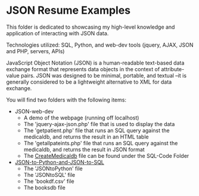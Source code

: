 # JSON Resume Examples

This folder is dedicated to showcasing my high-level knowledge and application of interacting with JSON data.

Technologies utilized: SQL, Python, and web-dev tools (jquery, AJAX, JSON and PHP, servers, APIs)

JavaScript Object Notation (JSON) is a human-readable text-based data exchange format that represents data objects in the context of attribute-value pairs. JSON was designed 
to be minimal, portable, and textual –it is generally considered to be a lightweight alternative to XML for data exchange.

You will find two folders with the following items:
  - JSON-web-dev
    - A demo of the webpage (running off localhost)
    - The 'jquery-ajax-json.php' file that is used to display the data
    - The 'getpatient.php' file that runs an SQL query against the medicaldb, and returns the result in an HTML table
    - The 'getallpateints.php' file that runs an SQL query against the medicaldb, and returns the result in JSON format
    - The [CreateMedicaldb](https://github.com/JohnWinfield/johnwinfield.github.io/blob/main/Notebooks/SQL-Code/CreateMedicalDB.sql) file can be found under the SQL-Code Folder
  - [JSON-to-Python-and-JSON-to-SQL](https://github.com/JohnWinfield/johnwinfield.github.io/tree/main/Notebooks/JSON/JSON-to-Python-and-JSON-to-SQL)
    - The 'JSONtoPython' file
    - The 'JSONtoSQL' file
    - The 'bookdf.csv' file
    - The booksdb file
